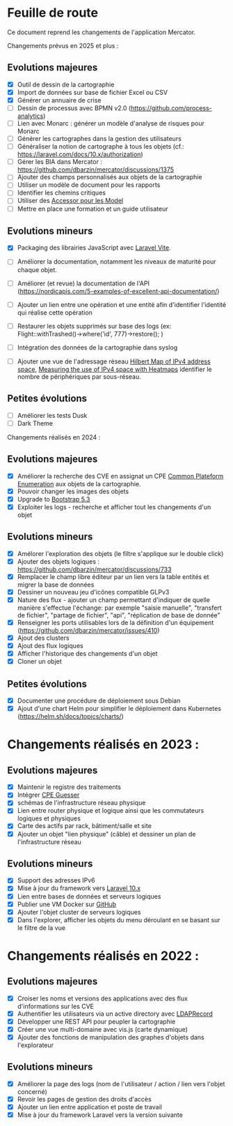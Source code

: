 # Feuille de route

Ce document reprend les changements de l'application Mercator.

Changements prévus en 2025 et plus :

## Evolutions majeures

- [x] Outil de dessin de la cartographie
- [x] Import de données sur base de fichier Excel ou CSV
- [x] Générer un annuaire de crise
- [ ] Dessin de processus avec BPMN v2.0 (https://github.com/process-analytics)
- [ ] Lien avec Monarc : générer un modèle d'analyse de risques pour Monarc
- [ ] Générer les cartographes dans la gestion des utilisateurs
- [ ] Généraliser la notion de cartographe à tous les objets (cf.: https://laravel.com/docs/10.x/authorization)
- [ ] Gérer les BIA dans Mercator : https://github.com/dbarzin/mercator/discussions/1375
- [ ] Ajouter des champs personnalisés aux objets de la cartographie
- [ ] Utiliser un modèle de document pour les rapports
- [ ] Identifier les chemins critiques
- [ ] Utiliser des [Accessor pour les Model](https://laravel.com/docs/9.x/eloquent-mutators#defining-a-mutator)
- [ ] Mettre en place une formation et un guide utilisateur

## Evolutions mineurs

- [x] Packaging des librairies JavaScript avec [Laravel Vite](https://laravel-vite.com/).
- [ ] Améliorer la documentation, notamment les niveaux de maturité pour chaque objet.
- [ ] Améliorer (et revue) la documentation de l'API (https://nordicapis.com/5-examples-of-excellent-api-documentation/)
- [ ] Ajouter un lien entre une opération et une entité afin d'identifier l'identité qui réalise cette opération
- [ ] Restaurer les objets supprimés sur base des logs (ex: Flight::withTrashed()->where('id', 777)->restore(); )
- [ ] Intégration des données de la cartographie dans syslog
- [ ] Ajouter une vue de l'adressage réseau [Hilbert Map of IPv4 address space](
https://bl.ocks.org/vasturiano/8aceecba58f115c81853879a691fd94f), [Measuring the use of IPv4 space with Heatmaps](https://www.caida.org/archive/arin-heatmaps/) identifier le nombre de périphériques par sous-réseau.


## Petites évolutions

- [ ] Améliorer les tests Dusk
- [ ] Dark Theme

Changements réalisés en 2024 :

## Evolutions majeures

- [x] Améliorer la recherche des CVE en assignat un CPE [Common Plateform Enumeration](https://nvd.nist.gov/products/cpe) aux objets de la cartographie.
- [x] Pouvoir changer les images des objets
- [x] Upgrade to [Bootstrap 5.3](https://getbootstrap.com/)
- [x] Exploiter les logs - recherche et afficher tout les changements d'un objet

## Evolutions mineurs

- [x] Amélorer l'exploration des objets (le filtre s'applique sur le double click)
- [x] Ajouter des objets logiques : https://github.com/dbarzin/mercator/discussions/733
- [x] Remplacer le champ libre éditeur par un lien vers la table entités et migrer la base de données
- [x] Dessiner un nouveau jeu d'icônes compatible GLPv3
- [x] Nature des flux - ajouter un champ permettant d'indiquer de quelle manière s'effectue l'échange: par exemple "saisie manuelle", "transfert de fichier", "partage de fichier", "api", "réplication de base de donnée"
- [x] Renseigner les ports utilisables lors de la définition d'un équipement (https://github.com/dbarzin/mercator/issues/410)
- [x] Ajout des clusters
- [x] Ajout des flux logiques
- [x] Afficher l'historique des changements d'un objet
- [x] Cloner un objet

## Petites évolutions

- [x] Documenter une procédure de déploiement sous Debian
- [x] Ajout d'une chart Helm pour simplifier le déploiement dans Kubernetes (https://helm.sh/docs/topics/charts/)

# Changements réalisés en 2023 :

## Evolutions majeures

- [x] Maintenir le registre des traitements
- [x] Intégrer [CPE Guesser](https://github.com/cve-search/cpe-guesser)
- [x] schémas de l'infrastructure réseau physique
- [x] Lien entre router physique et logique ainsi que les commutateurs logiques et physiques
- [x] Carte des actifs par rack, bâtiment/salle et site
- [x] Ajouter un objet "lien physique" (câble) et dessiner un plan de l'infrastructure réseau

## Evolutions mineurs

- [x] Support des adresses IPv6
- [x] Mise à jour du framework vers [Laravel 10.x](https://laravel.com/docs/10.x)
- [x] Lien entre bases de données et serveurs logiques
- [x] Publier une VM Docker sur [GitHub](https://ghcr.io)
- [x] Ajouter l'objet cluster de serveurs logiques
- [x] Dans l'explorer, afficher les objets du menu déroulant en se basant sur le filtre de la vue  

# Changements réalisés en 2022 :

## Evolutions majeures

- [x] Croiser les noms et versions des applications avec des flux d'informations sur les CVE
- [x] Authentifier les utilisateurs via un active directory avec [LDAPRecord](https://ldaprecord.com/)
- [x] Développer une REST API pour peupler la cartographie
- [x] Créer une vue multi-domaine avec vis.js (carte dynamique)
- [x] Ajouter des fonctions de manipulation des graphes d'objets dans l'explorateur

## Evolutions mineurs
- [x] Améliorer la page des logs (nom de l'utilisateur / action / lien vers l'objet concerné)
- [x] Revoir les pages de gestion des droits d'accès
- [x] Ajouter un lien entre application et poste de travail
- [x] Mise à jour du framework Laravel vers la version suivante
